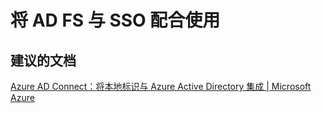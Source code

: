 <properties
    pageTitle="AD FS with SSO"
    description="将 AD FS 与 SSO 配合使用"
    service="microsoft.intune"
    resource="intune"
    authors="mackie1604"
    displayOrder=""
    selfHelpType="generic"
    supportTopicIds="32435267"
    resourceTags=""
    productPesIds="15584"
    cloudEnvironments="public"
/>


# <a name="ad-fs-with-sso"></a>将 AD FS 与 SSO 配合使用 

## <a name="recommended-documents"></a>**建议的文档**

[Azure AD Connect：将本地标识与 Azure Active Directory 集成 | Microsoft Azure](https://azure.microsoft.com/documentation/articles/active-directory-aadconnect/?WT.mc_id=A0618AD15)<br>






